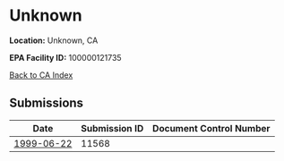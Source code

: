 # Unknown

**Location:** Unknown, CA

**EPA Facility ID:** 100000121735

[Back to CA Index](../../index.md)

## Submissions

| Date | Submission ID | Document Control Number |
|------|--------------|-------------------------|
| [1999-06-22](submissions/11568.md) | 11568 |  |
